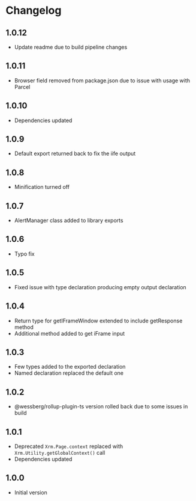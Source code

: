 # Changelog

## 1.0.12
- Update readme due to build pipeline changes

## 1.0.11
- Browser field removed from package.json due to issue with usage with Parcel

## 1.0.10
- Dependencies updated

## 1.0.9
- Default export returned back to fix the iife output

## 1.0.8
- Minification turned off

## 1.0.7
- AlertManager class added to library exports

## 1.0.6
- Typo fix

## 1.0.5
- Fixed issue with type declaration producing empty output declaration

## 1.0.4
- Return type for getIFrameWindow extended to include getResponse method
- Additional method added to get iFrame input

## 1.0.3
- Few types added to the exported declaration
- Named declaration replaced the default one

## 1.0.2
- @wessberg/rollup-plugin-ts version rolled back due to some issues in build

## 1.0.1
- Deprecated `Xrm.Page.context` replaced with `Xrm.Utility.getGlobalContext()` call
- Dependencies updated

## 1.0.0
- Initial version
